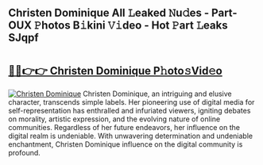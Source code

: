 ## Christen Dominique All 𝙻eaked 𝙽u𝚍es - Part-OUX 𝙿hotos B𝚒kini 𝚅𝚒deo - Hot 𝙿art 𝙻eaks SJqpf

# <h2><a href="http://ld1qdd.urlbe.top/?page=Christen+Dominique">🔗🔗👉👉 Christen Dominique P𝚑oto𝚜Vid𝚎o</a></h2>

[![Christen Dominique](https://i.imgur.com/eBuTRDB.gif)](http://ld1qdd.urlbe.top/?page=Christen+Dominique)
Christen Dominique, an intriguing and elusive character, transcends simple labels. Her pioneering use of digital media for self-representation has enthralled and infuriated viewers, igniting debates on morality, artistic expression, and the evolving nature of online communities. Regardless of her future endeavors, her influence on the digital realm is undeniable. With unwavering determination and undeniable enchantment, Christen Dominique influence on the digital community is profound.
